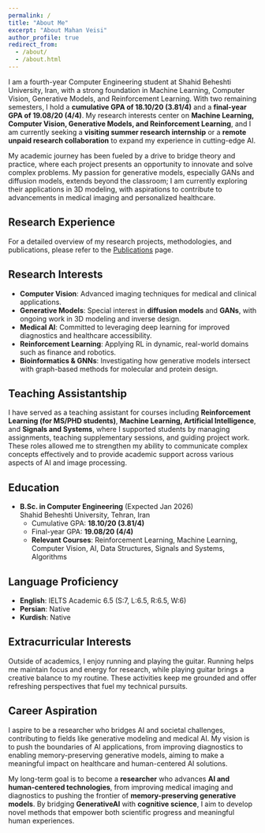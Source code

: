 ```yaml
---
permalink: /
title: "About Me"
excerpt: "About Mahan Veisi"
author_profile: true
redirect_from:
  - /about/
  - /about.html
---
```


I am a fourth-year Computer Engineering student at Shahid Beheshti University, Iran, with a strong foundation in Machine Learning, Computer Vision, Generative Models, and Reinforcement Learning. With two remaining semesters, I hold a **cumulative GPA of 18.10/20 (3.81/4)** and a **final-year GPA of 19.08/20 (4/4)**. My research interests center on **Machine Learning, Computer Vision, Generative Models, and Reinforcement Learning**, and I am currently seeking a **visiting summer research internship** or a **remote unpaid research collaboration** to expand my experience in cutting-edge AI.

My academic journey has been fueled by a drive to bridge theory and practice, where each project presents an opportunity to innovate and solve complex problems. My passion for generative models, especially GANs and diffusion models, extends beyond the classroom; I am currently exploring their applications in 3D modeling, with aspirations to contribute to advancements in medical imaging and personalized healthcare.

<!-- ## Research Experience
As a research assistant under [Dr. Armin Salimi-Badr](https://scholar.google.com/citations?view_op=list_works&hl=en&user=akmKmMQAAAAJ&sortby=pubdate), I have contributed to high-impact projects at the intersection of healthcare and AI, with a focus on transparency and adaptability. One key project involved developing an **explainable AI model** for Parkinson’s Disease detection, achieving 98.7% accuracy through advanced pruning and clustering techniques to enhance model transparency for clinical use. I also collaborated with Dr. Salimi-Badr to create **reinforcement learning models for financial applications**, integrating sentiment analysis to optimize trading strategies. This research was presented at IEEE ICCKE 2024, demonstrating our model’s robustness in financial forecasting.

Currently, I am conducting research in the **Computer Vision Lab at Shahid Beheshti University** under [Prof. Mohsen Ebrahimi Moghaddam](https://scholar.google.com/citations?user=trWxrgcAAAAJ&hl=en) and co-advised by [Dr. Shahabedin Nabavi](https://scholar.google.com/citations?user=D_mPA6sAAAAJ&hl=en). My focus is on **MRI reconstruction using cascaded transformers**, developing transformer-based models to handle diverse MRI contrasts and resolutions efficiently. This project aligns with my dedication to advancing medical imaging through deep learning, aiming to produce high-quality diagnostic tools for healthcare. -->

## Research Experience
For a detailed overview of my research projects, methodologies, and publications, please refer to the [Publications](https://mahanveisi8.github.io/publications/) page.



## Research Interests

- **Computer Vision**: Advanced imaging techniques for medical and clinical applications.  
- **Generative Models**: Special interest in **diffusion models** and **GANs**, with ongoing work in 3D modeling and inverse design.  
- **Medical AI**: Committed to leveraging deep learning for improved diagnostics and healthcare accessibility.  
- **Reinforcement Learning**: Applying RL in dynamic, real-world domains such as finance and robotics.  
- **Bioinformatics & GNNs**: Investigating how generative models intersect with graph-based methods for molecular and protein design.


## Teaching Assistantship
I have served as a teaching assistant for courses including **Reinforcement Learning (for MS/PHD students)**, **Machine Learning, Artificial Intelligence**, and **Signals and Systems**, where I supported students by managing assignments, teaching supplementary sessions, and guiding project work. These roles allowed me to strengthen my ability to communicate complex concepts effectively and to provide academic support across various aspects of AI and image processing.

## Education

- **B.Sc. in Computer Engineering** (Expected Jan 2026)  
  Shahid Beheshti University, Tehran, Iran  
  - Cumulative GPA: **18.10/20 (3.81/4)**  
  - Final-year GPA: **19.08/20 (4/4)**  
  - **Relevant Courses**: Reinforcement Learning, Machine Learning, Computer Vision, AI, Data Structures, Signals and Systems, Algorithms


## Language Proficiency

- **English**: IELTS Academic 6.5 (S:7, L:6.5, R:6.5, W:6)  
- **Persian**: Native  
- **Kurdish**: Native


## Extracurricular Interests
Outside of academics, I enjoy running and playing the guitar. Running helps me maintain focus and energy for research, while playing guitar brings a creative balance to my routine. These activities keep me grounded and offer refreshing perspectives that fuel my technical pursuits.

## Career Aspiration
I aspire to be a researcher who bridges AI and societal challenges, contributing to fields like generative modeling and medical AI. My vision is to push the boundaries of AI applications, from improving diagnostics to enabling memory-preserving generative models, aiming to make a meaningful impact on healthcare and human-centered AI solutions.

My long-term goal is to become a **researcher** who advances **AI and human-centered technologies**, from improving medical imaging and diagnostics to pushing the frontier of **memory-preserving generative models**. By bridging **GenerativeAI** with **cognitive science**, I aim to develop novel methods that empower both scientific progress and meaningful human experiences.
